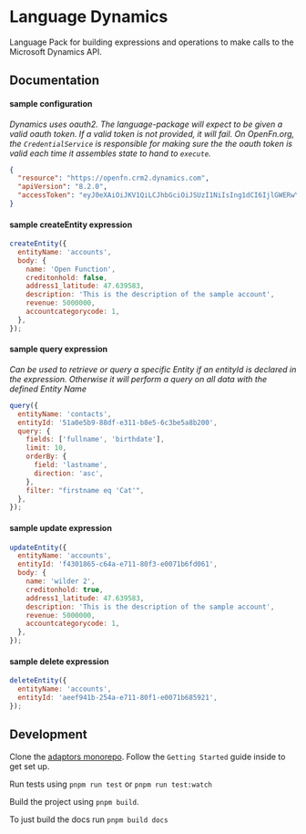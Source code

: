 # Language Dynamics

Language Pack for building expressions and operations to make calls to the
Microsoft Dynamics API.

## Documentation

#### sample configuration

_Dynamics uses oauth2. The language-package will expect to be given a valid
oauth token. If a valid token is not provided, it will fail. On OpenFn.org, the
`CredentialService` is responsible for making sure the the oauth token is valid
each time it assembles state to hand to `execute`._

```json
{
  "resource": "https://openfn.crm2.dynamics.com",
  "apiVersion": "8.2.0",
  "accessToken": "eyJ0eXAiOiJKV1QiLCJhbGciOiJSUzI1NiIsIng1dCI6IjlGWERwYmZNRlQyU3ZRdVhoODQ2WVR3RUlCdyIsI"
}
```

#### sample createEntity expression

```js
createEntity({
  entityName: 'accounts',
  body: {
    name: 'Open Function',
    creditonhold: false,
    address1_latitude: 47.639583,
    description: 'This is the description of the sample account',
    revenue: 5000000,
    accountcategorycode: 1,
  },
});
```

#### sample query expression

_Can be used to retrieve or query a specific Entity if an entityId is declared
in the expression. Otherwise it will perform a query on all data with the
defined Entity Name_

```js
query({
  entityName: 'contacts',
  entityId: '51a0e5b9-88df-e311-b8e5-6c3be5a8b200',
  query: {
    fields: ['fullname', 'birthdate'],
    limit: 10,
    orderBy: {
      field: 'lastname',
      direction: 'asc',
    },
    filter: "firstname eq 'Cat'",
  },
});
```

#### sample update expression

```js
updateEntity({
  entityName: 'accounts',
  entityId: 'f4301865-c64a-e711-80f3-e0071b6fd061',
  body: {
    name: 'wilder 2',
    creditonhold: true,
    address1_latitude: 47.639583,
    description: 'This is the description of the sample account',
    revenue: 5000000,
    accountcategorycode: 1,
  },
});
```

#### sample delete expression

```js
deleteEntity({
  entityName: 'accounts',
  entityId: 'aeef941b-254a-e711-80f1-e0071b685921',
});
```

## Development

Clone the [adaptors monorepo](https://github.com/OpenFn/adaptors). Follow the
`Getting Started` guide inside to get set up.

Run tests using `pnpm run test` or `pnpm run test:watch`

Build the project using `pnpm build`.

To just build the docs run `pnpm build docs`
